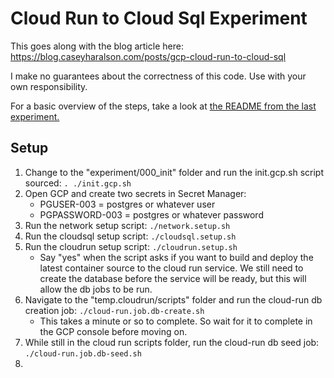 # Cloud Run to Cloud Sql Experiment

This goes along with the blog article here: https://blog.caseyharalson.com/posts/gcp-cloud-run-to-cloud-sql

I make no guarantees about the correctness of this code.
Use with your own responsibility.

For a basic overview of the steps, take a look at [the README from the last experiment.](../002_gcpCloudRunScaling/README.md)

## Setup

1. Change to the "experiment/000_init" folder and run the init.gcp.sh script sourced: `. ./init.gcp.sh`
2. Open GCP and create two secrets in Secret Manager:
    - PGUSER-003 = postgres or whatever user
    - PGPASSWORD-003 = postgres or whatever password
3. Run the network setup script: `./network.setup.sh`
4. Run the cloudsql setup script: `./cloudsql.setup.sh`
5. Run the cloudrun setup script: `./cloudrun.setup.sh`
    - Say "yes" when the script asks if you want to build and deploy the latest container source to the cloud run service. We still need to create the database before the service will be ready, but this will allow the db jobs to be run.
6. Navigate to the "temp.cloudrun/scripts" folder and run the cloud-run db creation job: `./cloud-run.job.db-create.sh`
    - This takes a minute or so to complete. So wait for it to complete in the GCP console before moving on.
7. While still in the cloud run scripts folder, run the cloud-run db seed job: `./cloud-run.job.db-seed.sh`
8. 


